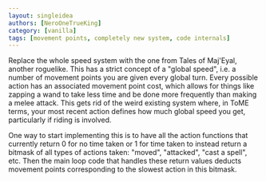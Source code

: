 ```yaml
---
layout: singleidea
authors: [NeroOneTrueKing]
category: [vanilla]
tags: [movement points, completely new system, code internals]
---
```

Replace the whole speed system with the one from Tales of Maj'Eyal, another
roguelike. This has a strict concept of a "global speed", i.e. a number of
movement points you are given every global turn. Every possible action has an
associated movement point cost, which allows for things like zapping a wand to
take less time and be done more frequently than making a melee attack. This gets
rid of the weird existing system where, in ToME terms, your most recent action
defines how much global speed you get, particularly if riding is involved.

One way to start implementing this is to have all the action functions that
currently return 0 for no time taken or 1 for time taken to instead return a
bitmask of all types of actions taken: "moved", "attacked", "cast a spell", etc.
Then the main loop code that handles these return values deducts movement points
corresponding to the slowest action in this bitmask.
